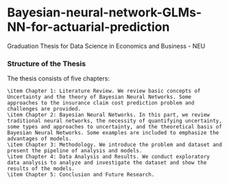 # Bayesian-neural-network-GLMs-NN-for-actuarial-prediction
Graduation Thesis for Data Science in Economics and Business - NEU
### Structure of the Thesis
The thesis consists of five chapters:

    \item Chapter 1: Literature Review. We review basic concepts of Uncertainty and the theory of Bayesian Neural Networks. Some approaches to the insurance claim cost prediction problem and challenges are provided.
    \item Chapter 2: Bayesian Neural Networks. In this part, we review traditional neural networks, the necessity of quantifying uncertainty, some types and approaches to uncertainty, and the theoretical basis of Bayesian Neural Networks. Some examples are included to emphasize the advantages of models.
    \item Chapter 3: Methodology. We introduce the problem and dataset and present the pipeline of analysis and models.
    \item Chapter 4: Data Analysis and Results. We conduct exploratory data analysis to analyze and investigate the dataset and show the results of the models.
    \item Chapter 5: Conclusion and Future Research.

